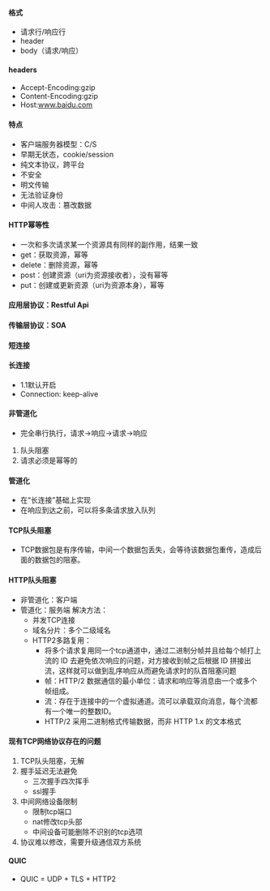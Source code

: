 #### 格式

* 请求行/响应行
* header
* body（请求/响应）

#### headers

* Accept-Encoding:gzip
* Content-Encoding:gzip
* Host:www.baidu.com

#### 特点

* 客户端服务器模型：C/S
* 早期无状态，cookie/session
* 纯文本协议，跨平台
* 不安全
* 明文传输
* 无法验证身份
* 中间人攻击：篡改数据

#### HTTP幂等性

* 一次和多次请求某一个资源具有同样的副作用，结果一致
* get：获取资源，幂等
* delete：删除资源，幂等
* post：创建资源（uri为资源接收者），没有幂等
* put：创建或更新资源（uri为资源本身），幂等

#### 应用层协议：Restful Api

#### 传输层协议：SOA

#### 短连接

#### 长连接

* 1.1默认开启
* Connection: keep-alive

#### 非管道化

* 完全串行执行，请求->响应->请求->响应

1. 队头阻塞
2. 请求必须是幂等的

#### 管道化

* 在“长连接”基础上实现
* 在响应到达之前，可以将多条请求放入队列

#### TCP队头阻塞

* TCP数据包是有序传输，中间一个数据包丢失，会等待该数据包重传，造成后面的数据包的阻塞。

#### HTTP队头阻塞

* 非管道化：客户端
* 管道化：服务端
解决方法：
  * 并发TCP连接
  * 域名分片：多个二级域名
  * HTTP2多路复用：
    * 将多个请求复用同一个tcp通道中，通过二进制分帧并且给每个帧打上流的 ID 去避免依次响应的问题，对方接收到帧之后根据 ID 拼接出流，这样就可以做到乱序响应从而避免请求时的队首阻塞问题
    * 帧：HTTP/2 数据通信的最小单位：请求和响应等消息由一个或多个帧组成。
    * 流：存在于连接中的一个虚拟通道。流可以承载双向消息，每个流都有一个唯一的整数ID。
    * HTTP/2 采用二进制格式传输数据，而非 HTTP 1.x 的文本格式

#### 现有TCP网络协议存在的问题

1. TCP队头阻塞，无解
2. 握手延迟无法避免
    * 三次握手四次挥手
    * ssl握手
3. 中间网络设备限制
    * 限制tcp端口
    * nat修改tcp头部
    * 中间设备可能删除不识别的tcp选项
4. 协议难以修改，需要升级通信双方系统

#### QUIC

* QUIC = UDP + TLS + HTTP2
